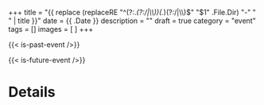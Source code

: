 +++
title = "{{ replace (replaceRE "^(?:.*(?:/|\\\\))(.*)(?:/|\\\\)$" "$1" .File.Dir) "-" " " | title }}"
date = {{ .Date }}
description = "" 
draft = true
category = "event"
tags = []
images = [
]
+++

{{< is-past-event />}}

{{< is-future-event />}}

<!--more-->

# Details
